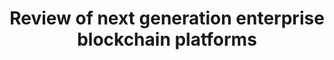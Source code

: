 ---
layout: post
title: 'Review of next generation enterprise blockchain platforms'
image: next-gen-blockchain
category: news
social: report
link: download-next-gen-blockchains
headline: The report describes an emerging new generation of blockchain platforms with a ground-up approach to data privacy and confidentiality. A fresh outlook on emerging enterprise blockchain platforms including R3 Conclave, Microsoft Azure Confidential Computing Framework (CCF), Baseline Protocol and AZTEC Protocol.
---